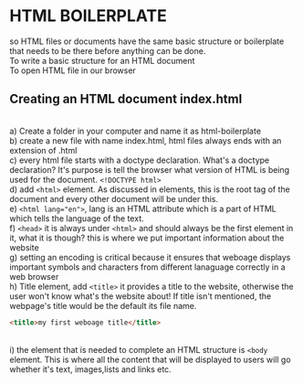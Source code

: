 # HTML BOILERPLATE
so HTML files or documents have the same basic structure or boilerplate that needs to be there before 
anything can be done.
<br> To write a basic structure for an HTML document
<br> To open HTML file in our browser

  ## Creating an HTML document index.html
  <br> a) Create a folder in your computer and name it as html-boilerplate
  <br> b) create a new file with name index.html, html files always ends with an extension of .html
  <br> c) every html file starts with a doctype declaration. What's a doctype declaration? It's purpose is tell the browser what version of HTML is being used for the document. `<!DOCTYPE html>`
  <br> d) add `<html>` element. As discussed in elements, this is the root tag of the document and every other document will be under this. 
  <br> e) `<html lang="en">`, lang is an HTML attribute which is a part of HTML which tells the language of the text. 
  <br> f) `<head>` it is always under `<html>` and should always be the first element in it, what it is though? this is where we put important information about the website
  <br> g) setting an encoding is critical because it ensures that weboage displays important symbols and characters from different lanaguage correctly in a web browser
  <br> h) Title element, add `<title>` it provides a title to the website, otherwise the user won't know what's the website about! If title isn't mentioned, the webpage's title would be the default its file name.
```html
<title>my first weboage title</title>

```
<br> i) the element that is needed to complete an HTML structure is `<body` element. This is where all the content that will be displayed to users will go whether it's text, images,lists and links etc.

